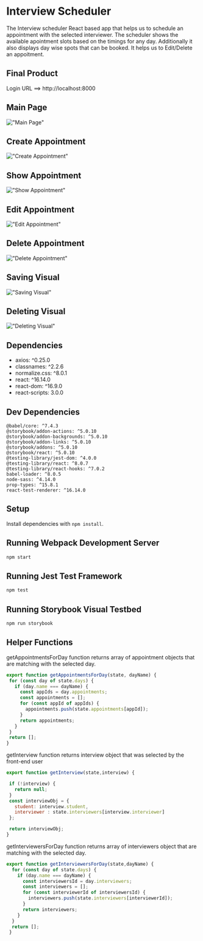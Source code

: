 # Interview Scheduler

The Interview scheduler React based app that helps us to schedule an appointment with the selected interviewer. The scheduler shows the available apointment slots based on the timings for any day. Additionally it also displays day wise spots that can be booked. It helps us to Edit/Delete an appoitment.


## Final Product

Login URL ==> http://localhost:8000

## Main Page

!["Main Page"](https://github.com/abiramitoronto/tweetr/blob/master/docs/Desktop.png)

## Create Appointment

!["Create Appointment"](https://github.com/abiramitoronto/scheduler/blob/master/docs/2_Create_Appointment.png)

## Show Appointment

!["Show Appointment"](https://github.com/abiramitoronto/scheduler/blob/master/docs/3_Show%20Appointment.png)

## Edit Appointment

!["Edit Appointment"](https://github.com/abiramitoronto/scheduler/blob/master/docs/4-Edit%20Appointment.png)

## Delete Appointment

!["Delete Appointment"](https://github.com/abiramitoronto/scheduler/blob/master/docs/5_Delete%20Appointment%20.png)

## Saving Visual

!["Saving Visual"](https://github.com/abiramitoronto/scheduler/blob/master/docs/6_Saving%20Visual.png)

## Deleting Visual

!["Deleting Visual"](https://github.com/abiramitoronto/scheduler/blob/master/docs/7_Deleting%20Visual.png)

## Dependencies

   - axios: ^0.25.0
   - classnames: ^2.2.6
   - normalize.css: ^8.0.1
   - react: ^16.14.0
   - react-dom: ^16.9.0
   - react-scripts: 3.0.0

## Dev Dependencies

    @babel/core: ^7.4.3
    @storybook/addon-actions: ^5.0.10
    @storybook/addon-backgrounds: ^5.0.10
    @storybook/addon-links: ^5.0.10
    @storybook/addons: ^5.0.10
    @storybook/react: ^5.0.10
    @testing-library/jest-dom: ^4.0.0
    @testing-library/react: ^8.0.7
    @testing-library/react-hooks: ^7.0.2
    babel-loader: ^8.0.5
    node-sass: ^4.14.0
    prop-types: ^15.8.1
    react-test-renderer: ^16.14.0

## Setup

Install dependencies with `npm install`.

## Running Webpack Development Server

```sh
npm start
```

## Running Jest Test Framework

```sh
npm test
```

## Running Storybook Visual Testbed

```sh
npm run storybook
```

## Helper Functions

getAppointmentsForDay function returns array of appointment objects that are 
matching with the selected day.

```js
export function getAppointmentsForDay(state, dayName) {
 for (const day of state.days) {
   if (day.name === dayName) {
     const appIds = day.appointments;
     const appointments = [];
     for (const appId of appIds) {
       appointments.push(state.appointments[appId]);
     }
     return appointments;
   }
 }
 return [];
}
```

getInterview function returns interview object that was selected by the front-end user

```js
export function getInterview(state,interview) {

 if (!interview) {
   return null;
 }
 const interviewObj = {
   student: interview.student,
   interviewer : state.interviewers[interview.interviewer]
 };

 return interviewObj; 
}

```

getInterviewersForDay function returns array of interviewers object that are matching
with the selected day. 

```js
export function getInterviewersForDay(state,dayName) {
  for (const day of state.days) {
    if (day.name === dayName) {
      const interviewersId = day.interviewers;
      const interviewers = [];
      for (const interviewerId of interviewersId) {
        interviewers.push(state.interviewers[interviewerId]);
      }
      return interviewers;
    }
  }
  return [];
 }

 ```